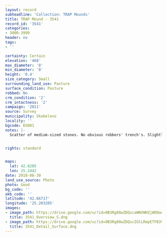 ```yaml
---
layout: record
subheadline: 'Collection: TRAP Mounds'
title: TRAP Mound - 3541
record_id: '3541'
categories:
- 3000-3999
header: no
tags:
- ''

certainty: Certain
elevation: '468'
max_diameter: '8'
min_diameter: '8'
height: '0.4'
size_category: Small
surrounding_land_use: Pasture
surface_condition: Pasture
robbed: No
crm_condition: '2'
crm_intactness: '2'
campaign: '2011'
source: Survey
municipality: Skobelevo
locality: ''
bgcode: DS001
notes: |-
  Scatter of medium-sized stones. No obvious robbers' trench's. Slightly tapers off on east side.


rights: standard


maps:
  lat: 42.6285
  lon: 25.2442
date: 2018-08-30
land_use_source: Photo
photo: Good
bg_code: ''
akb_code: ''
latitude: '42.66717'
longitude: '25.203205'
images:
- image_path: https://drive.google.com/uc?id=0B3Rg88wZDQscaWNXWHZjWENaeEk
  title: 3541_Overview_S.dng
- image_path: https://drive.google.com/uc?id=0B3Rg88wZDQscZGlLRmpETFB3VEk
  title: 3541_Detail_Surface.dng
---
```

